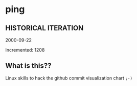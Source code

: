 # ping

## HISTORICAL ITERATION
2000-09-22

Incremented: 1208

## What is this?? 
Linux skills to hack the github commit visualization chart `;-)`

